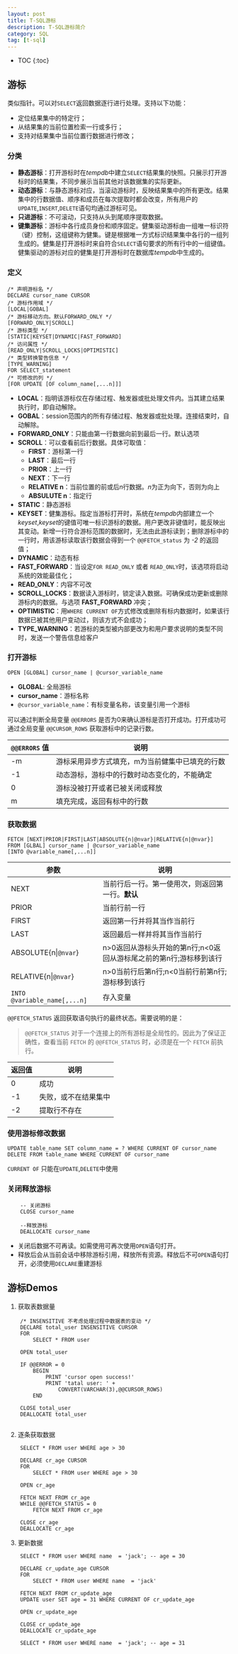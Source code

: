 ```yaml
---
layout: post
title: T-SQL游标
description: T-SQL游标简介
category: SQL
tag: [t-sql]
---
```


* TOC
{:toc}


## 游标

类似指针。可以对`SELECT`返回数据逐行进行处理。支持以下功能：

- 定位结果集中的特定行；
- 从结果集的当前位置检索一行或多行；
- 支持对结果集中当前位置行数据进行修改；

### 分类

- **静态游标**：打开游标时在*tempdb*中建立`SELECT`结果集的快照。只展示打开游标时的结果集，不同步展示当前其他对该数据集的实际更新。
- **动态游标**：与静态游标对应，当滚动游标时，反映结果集中的所有更改。结果集中的行数据值、顺序和成员在每次提取时都会改变，所有用户的`UPDATE`,`INSERT`,`DELETE`语句均通过游标可见。
- **只进游标**：不可滚动，只支持从头到尾顺序提取数据。
- **键集游标**：游标中各行成员身份和顺序固定。健集驱动游标由一组唯一标识符（键）控制，这组键称为健集。键是根据唯一方式标识结果集中各行的一组列生成的。健集是打开游标时来自符合`SELECT`语句要求的所有行中的一组键值。健集驱动的游标对应的健集是打开游标时在数据库*tempdb*中生成的。

### 定义

    /* 声明游标名 */
    DECLARE cursor_name CURSOR
    /* 游标作用域 */
    [LOCAL|GOBAL]
    /* 游标移动方向。默认FORWARD_ONLY */
    [FORWARD_ONLY|SCROLL]
    /* 游标类型 */
    [STATIC|KEYSET|DYNAMIC|FAST_FORWARD]
    /* 访问属性 */
    [READ_ONLY|SCROLL_LOCKS|OPTIMISTIC]
    /* 类型转换警告信息 */
    [TYPE_WARNING]
    FOR SELECT_statement
    /* 可修改的列 */
    [FOR UPDATE [OF column_name[,...n]]]
    


- **LOCAL**：指明该游标仅在存储过程、触发器或批处理文件内。当其建立结果执行时，即自动解除。
- **GOBAL**：session范围内的所有存储过程、触发器或批处理。连接结束时，自动解除。
- **FORWARD_ONLY**：只能由第一行数据向前到最后一行。默认选项
- **SCROLL**：可以查看前后行数据。具体可取值：
    - **FIRST**：游标第一行
    - **LAST**：最后一行
    - **PRIOR**：上一行
    - **NEXT**：下一行
    - **RELATIVE n**：当前位置的前或后*n*行数据。*n*为正为向下，否则为向上
    - **ABSULUTE n**：指定行
- **STATIC**：静态游标
- **KEYSET**：健集游标。指定当游标打开时，系统在*tempdb*内部建立一个*keyset*,*keyset*的键值可唯一标识游标的数据。用户更改非键值时，能反映出其变动。新增一行符合游标范围的数据时，无法由此游标读到；删除游标中的一行时，用该游标读取该行数据会得到一个 `@@FETCH_status` 为 *-2* 的返回值；
- **DYNAMIC**：动态有标
- **FAST_FORWARD**：当设定`FOR READ_ONLY` 或者 `READ_ONLY`时，该选项将启动系统的效能最佳化；
- **READ_ONLY**：内容不可改
- **SCROLL_LOCKS**：数据读入游标时，锁定读入数据。可确保成功更新或删除游标内的数据。与选项 **FAST_FORWARD** 冲突；
- **OPTIMISTIC**：用`WHERE CURRENT OF`方式修改或删除有标内数据时，如果该行数据已被其他用户变动过，则该方式不会成功；
- **TYPE_WARNING**：若游标的类型被内部更改为和用户要求说明的类型不同时，发送一个警告信息给客户

### 打开游标

    OPEN [GLOBAL] cursor_name | @cursor_variable_name
    
- **GLOBAL**: 全局游标
- **cursor_name**：游标名称
- `@cursor_variable_name`：有标变量名称，该变量引用一个游标

可以通过判断全局变量 `@@ERRORS` 是否为0来确认游标是否打开成功。打开成功可通过全局变量 `@@CURSOR_ROWS` 获取游标中的记录行数。

`@@ERRORS` 值 | 说明
---|---
-m | 游标采用异步方式填充，m为当前健集中已填充的行数
-1 | 动态游标，游标中的行数时动态变化的，不能确定
0 | 游标没被打开或者已被关闭或释放
m | 填充完成，返回有标中的行数

### 获取数据

    FETCH [NEXT|PRIOR|FIRST|LAST|ABSOLUTE{n|@nvar}|RELATIVE{n|@nvar}]
    FROM [GLBAL] cursor_name | @cursor_variable_name
    [INTO @variable_name[,...n]]
    
参数 | 说明
---|---
NEXT | 当前行后一行。第一使用次，则返回第一行。**默认**
PRIOR | 当前行前一行
FIRST | 返回第一行并将其当作当前行
LAST | 返回最后一样并将其当作当前行
ABSOLUTE{n\|`@nvar`} | n>0返回从游标头开始的第n行;n<0返回从游标尾之前的第n行;游标移到该行
RELATIVE{n\|`@nvar`} | n>0当前行后第n行;n<0当前行前第n行;游标移到该行
`INTO @variable_name[,...n]` | 存入变量

`@@FETCH_STATUS` 返回获取语句执行的最终状态。需要说明的是：

> `@@FETCH_STATUS` 对于一个连接上的所有游标是全局性的。因此为了保证正确性，查看当前 `FETCH` 的 `@@FETCH_STATUS` 时，必须是在一个 `FETCH` 前执行。

返回值 | 说明
---|---
0 | 成功
-1 | 失败，或不在结果集中
-2 | 提取行不存在

### 使用游标修改数据

    UPDATE table_name SET column_name = ? WHERE CURRENT OF cursor_name
    DELETE FROM table_name WHERE CURRENT OF cursor_name
    
`CURRENT OF` 只能在`UPDATE`,`DELETE`中使用

### 关闭释放游标

```
    -- 关闭游标
    CLOSE cursor_name
    
    --释放游标
    DEALLOCATE cursor_name
```

- 关闭后数据不可再读。如需使用可再次使用`OPEN`语句打开。
- 释放后会从当前会话中移除游标引用，释放所有资源。释放后不可`OPEN`语句打开，必须使用`DECLARE`重建游标

## 游标Demos

1. 获取表数据量

```
    /* INSENSITIVE 不考虑处理过程中数据表的变动 */
    DECLARE total_user INSENSITIVE CURSOR
    FOR 
        SELECT * FROM user
    
    OPEN total_user
    
    IF @@ERROR = 0
        BEGIN
            PRINT 'cursor open success!'
            PRINT 'tatal user: ' + 
                CONVERT(VARCHAR(3),@@CURSOR_ROWS)
        END
        
    CLOSE total_user
    DEALLOCATE total_user
    
```

2. 逐条获取数据


``` 
    SELECT * FROM user WHERE age > 30
    
    DECLARE cr_age CURSOR
    FOR 
        SELECT * FROM user WHERE age > 30
    
    OPEN cr_age
    
    FETCH NEXT FROM cr_age
    WHILE @@FETCH_STATUS = 0
        FETCH NEXT FROM cr_age
    
    CLOSE cr_age
    DEALLOCATE cr_age

```

3. 更新数据

```
    SELECT * FROM user WHERE name  = 'jack'; -- age = 30
    
    DECLARE cr_update_age CURSOR
    FOR 
        SELECT * FROM user WHERE name  = 'jack'
        
    FETCH NEXT FROM cr_update_age
    UPDATE user SET age = 31 WHERE CURRENT OF cr_update_age
    
    OPEN cr_update_age
    
    CLOSE cr_update_age
    DEALLOCATE cr_update_age
    
    SELECT * FROM user WHERE name  = 'jack'; -- age = 31
```